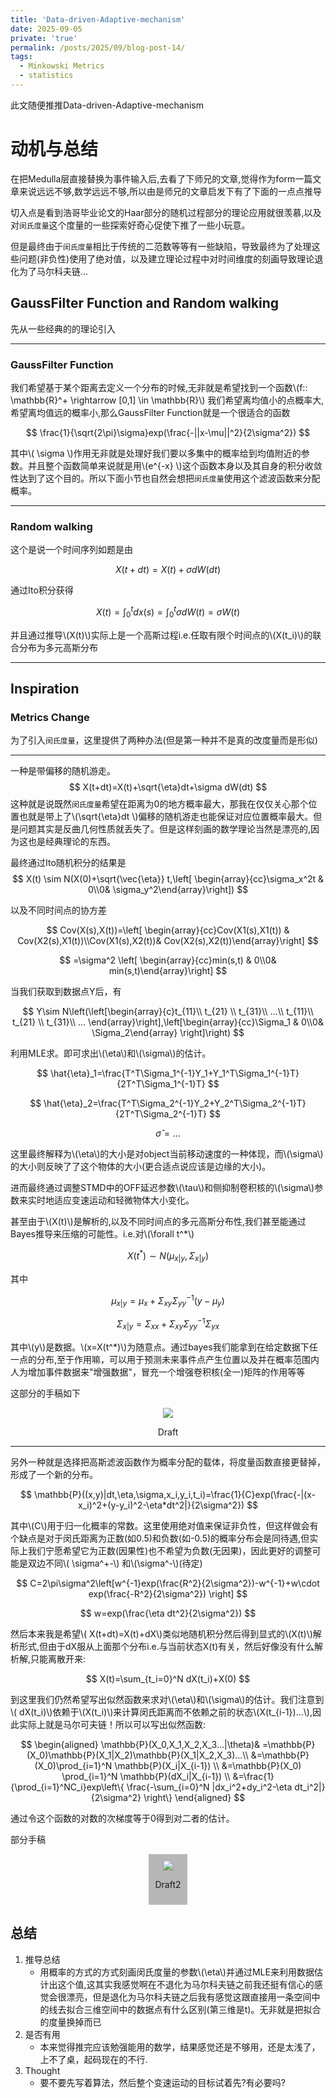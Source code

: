 ```yaml
---
title: 'Data-driven-Adaptive-mechanism'
date: 2025-09-05
private: 'true'
permalink: /posts/2025/09/blog-post-14/
tags:
  - Minkowski Metrics
  - statistics
---
```



此文随便推推Data-driven-Adaptive-mechanism




# 动机与总结

在把Medulla层直接替换为事件输入后,去看了下师兄的文章,觉得作为form一篇文章来说远远不够,数学远远不够,所以由是师兄的文章启发下有了下面的一点点推导

切入点是看到浩哥毕业论文的Haar部分的随机过程部分的理论应用就很羡慕,以及对`闵氏度量`这个度量的一些探索好奇心促使下推了一些小玩意。

但是最终由于`闵氏度量`相比于传统的二范数等等有一些缺陷，导致最终为了处理这些问题(非负性)使用了绝对值，以及建立理论过程中对时间维度的刻画导致理论退化为了马尔科夫链...

## GaussFilter Function and Random walking

先从一些经典的的理论引入

---
### GaussFilter Function

我们希望基于某个距离去定义一个分布的时候,无非就是希望找到一个函数\\(f:: \mathbb{R}^+ \rightarrow [0,1] \in \mathbb{R}\\)
我们希望离均值小的点概率大,希望离均值远的概率小,那么GaussFilter Function就是一个很适合的函数

$$
\frac{1}{\sqrt{2\pi}\sigma}exp(\frac{-||x-\mu||^2}{2\sigma^2})
$$

其中\\( \sigma \\)作用无非就是处理好我们要以多集中的概率给到均值附近的参数。并且整个函数简单来说就是用\\(e^{-x} \\)这个函数本身以及其自身的积分收敛性达到了这个目的。所以下面小节也自然会想把`闵氏度量`使用这个滤波函数来分配概率。

---
### Random walking

这个是说一个时间序列如题是由

$$
X(t+dt)=X(t)+\sigma dW(dt)
$$

通过Ito积分获得

$$
X(t)=\int^{t}_{0}dx(s)=\int^{t}_{0}\sigma dW(t)=\sigma W(t)
$$

并且通过推导\\(X(t)\\)实际上是一个高斯过程i.e.任取有限个时间点的\\(X(t_i)\\)的联合分布为多元高斯分布

---

## Inspiration

### Metrics Change

为了引入`闵氏度量`，这里提供了两种办法(但是第一种并不是真的改度量而是形似)

---
一种是带偏移的随机游走。
$$
X(t+dt)=X(t)+\sqrt{\eta}dt+\sigma dW(dt)
$$
这种就是说既然`闵氏度量`希望在距离为0的地方概率最大，那我在仅仅关心那个位置也就是带上了\\(\sqrt{\eta}dt \\)偏移的随机游走也能保证对应位置概率最大。但是问题其实是反曲几何性质就丢失了。但是这样刻画的数学理论当然是漂亮的,因为这也是经典理论的东西。

最终通过Ito随机积分的结果是
$$
X(t) \sim N(X(0)+\sqrt{\vec{\eta}} t,\left[ \begin{array}{cc}\sigma_x^2t & 0\\0& \sigma_y^2\end{array}\right])
$$

以及不同时间点的协方差

$$
Cov(X(s),X(t))=\left[ \begin{array}{cc}Cov(X1(s),X1(t)) & Cov(X2(s),X1(t))\\Cov(X1(s),X2(t))& Cov(X2(s),X2(t))\end{array}\right] 
$$

$$
=\sigma^2 \left[ \begin{array}{cc}min(s,t) & 0\\0& min(s,t)\end{array}\right] 
$$

当我们获取到数据点Y后，有

$$
Y\sim N\left(\left[\begin{array}{c}t_{11}\\ t_{21} \\ t_{31}\\ ...\\ t_{11}\\ t_{21} \\ t_{31}\\ ... \end{array}\right],\left[\begin{array}{cc}\Sigma_1 & 0\\0& \Sigma_2\end{array} \right]\right)
$$

利用MLE求。即可求出\\(\eta\\)和\\(\sigma\\)的估计。

$$
\hat{\eta}_1=\frac{T^T\Sigma_1^{-1}Y_1+Y_1^T\Sigma_1^{-1}T}{2T^T\Sigma_1^{-1}T} 
$$

$$
\hat{\eta}_2=\frac{T^T\Sigma_2^{-1}Y_2+Y_2^T\Sigma_2^{-1}T}{2T^T\Sigma_2^{-1}T} 
$$

$$
\hat{\sigma}=...
$$

这里最终解释为\\(\eta\\)的大小是对object当前移动速度的一种体现，而\\(\sigma\\)的大小则反映了了这个物体的大小(更合适点说应该是边缘的大小)。

进而最终通过调整STMD中的OFF延迟参数\\(\tau\\)和侧抑制卷积核的\\(\sigma\\)参数来实时地适应变速运动和轻微物体大小变化。

甚至由于\\(X(t)\\)是解析的,以及不同时间点的多元高斯分布性,我们甚至能通过Bayes推导来压缩的可能性。i.e.对\\(\forall t^*\\)

$$
X(t^*) \sim N\left(\mu_{x|y},\Sigma_{x|y}\right)
$$

其中

$$
\mu_{x|y}=\mu_{x}+\Sigma_{xy}\Sigma_{yy}^{-1}(y-\mu_y)
$$

$$
\Sigma_{x|y}=\Sigma_{xx}+\Sigma_{xy}\Sigma_{yy}^{-1}\Sigma_{yx}
$$

其中\\(y\\)是数据。\\(x=X(t^*)\\)为随意点。通过bayes我们能拿到在给定数据下任一点的分布,至于作用嘛，可以用于预测未来事件点产生位置以及并在概率范围内人为增加事件数据来"增强数据"，冒充一个增强卷积核(全一)矩阵的作用等等

这部分的手稿如下
<div style="text-align: center;">
  <img src='/images/Data_driven_Adaptive_mechanism/1.png'>
  <p>Draft</p>
</div>

---
另外一种就是选择把高斯滤波函数作为概率分配的载体，将度量函数直接更替掉，形成了一个新的分布。

$$
\mathbb{P}((x,y)|dt,\eta,\sigma,x_i,y_i,t_i)=\frac{1}{C}exp(\frac{-|(x-x_i)^2+(y-y_i)^2-\eta*dt^2|}{2\sigma^2})
$$

其中\\(C\\)用于归一化概率的常数。这里使用绝对值来保证非负性，但这样做会有个缺点是对于闵氏距离为正数(如0.5)和负数(如-0.5)的概率分布会是同待遇,但实际上我们宁愿希望它为正数(因果性)也不希望为负数(无因果)，因此更好的调整可能是双边不同\\( \sigma^+-\\) 和\\(\sigma^-\\)(待定)

$$
C=2\pi\sigma^2\left[w^{-1}exp(\frac{R^2}{2\sigma^2})-w^{-1}+w\cdot exp(\frac{-R^2}{2\sigma^2}) \right]
$$

$$
w=exp(\frac{\eta dt^2}{2\sigma^2})
$$

然后本来我是希望\\( X(t+dt)=X(t)+dX\\)类似地随机积分然后得到显式的\\(X(t)\\)解析形式,但由于dX服从上面那个分布i.e.与当前状态X(t)有关，然后好像没有什么解析解,只能离散开来:

$$
X(t)=\sum_{t_i=0}^N dX(t_i)+X(0) 
$$

到这里我们仍然希望写出似然函数来求对\\(\eta\\)和\\(\sigma\\)的估计。我们注意到\\( dX(t_i)\\)依赖于\\(X(t_i)\\)来计算闵氏距离而不依赖之前的状态\\(X(t_{i-1})...\\),因此实际上就是马尔可夫链！所以可以写出似然函数:

$$
\begin{aligned}
\mathbb{P}(X_0,X_1,X_2,X_3...|\theta)& =\mathbb{P}(X_0)\mathbb{P}(X_1|X_2)\mathbb{P}(X_1|X_2,X_3)...\\
&=\mathbb{P}(X_0)\prod_{i=1}^N \mathbb{P}(X_i|X_{i-1}) \\
&=\mathbb{P}(X_0) \prod_{i=1}^N \mathbb{P}(dX_i|X_{i-1}) \\
&=\frac{1}{\prod_{i=1}^NC_i}exp\left\{ \frac{-\sum_{i=0}^N |dx_i^2+dy_i^2-\eta dt_i^2|}{2\sigma^2} \right\}
\end{aligned}
$$

通过令这个函数的对数的次梯度等于0得到对二者的估计。

部分手稿
<div style="text-align: center;">
<div style="background-color: #b7b7b7ff; padding: 10px; display: inline-block;">
<img src='/images/Data_driven_Adaptive_mechanism/2.png'>
<p>Draft2</p>
</div>
</div>

## 总结

  1. 推导总结
      * 用概率的方式的方式刻画闵氏度量的参数\\(\eta\\)并通过MLE来利用数据估计出这个值,这其实我感觉啊在不退化为马尔科夫链之前我还挺有信心的感觉会很漂亮，但是退化为马尔科夫链之后我有感觉这跟直接用一条空间中的线去拟合三维空间中的数据点有什么区别(第三维是t)。无非就是把拟合的度量换掉而已
  2. 是否有用
      * 本来觉得推完应该勉强能用的数学，结果感觉还是不够用，还是太浅了，上不了桌，起码现在的不行.
  2. Thought
      * 要不要先写着算法，然后整个变速运动的目标试着先?有必要吗?

    



